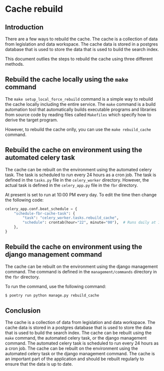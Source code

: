 # Cache rebuild

## Introduction
There are a few ways to rebuild the cache. The cache is a collection of data from legislation and data workspace.
The cache data is stored in a postgres database that is used to store the data that is used to build the search index.

This document outlies the steps to rebuild the cache using three different methods.

## Rebuild the cache locally using the `make` command
The `make setup_local_force_rebuild` command is a simple way to rebuild the cache locally including the entire service.
The `make` command is a build automation tool that automatically builds executable programs and libraries from source
code by reading files called `Makefiles` which specify how to derive the target program.

However, to rebuild the cache onlly, you can use the `make rebuild_cache` command.

## Rebuild the cache on environment using the automated celery task
The cache can be rebuilt on the environment using the automated celery task.
The task is scheduled to run every 24 hours as a cron job. The task is defined in the `tasks.py` file in the
`celery_worker` directory. However, the actual task is defined in the `celery_app.py` file in the `fbr` directory.

At present is set to run at 10:00 PM every day. To edit the time then change the following code:
```python
celery_app.conf.beat_schedule = {
    "schedule-fbr-cache-task": {
        "task": "celery_worker.tasks.rebuild_cache",
        "schedule": crontab(hour="22", minute="00"),  # Runs daily at 10:00 PM
    },
}
```

## Rebuild the cache on environment using the django management command
The cache can be rebuilt on the environment using the django management command.
The command is defined in the `management/commands` directory in the `fbr` directory.

To run the command, use the following command:
```bash
$ poetry run python manage.py rebuild_cache
```

## Conclusion
The cache is a collection of data from legislation and data workspace. The cache data is stored in a postgres database
that is used to store the data that is used to build the search index. The cache can be rebuilt using the `make`
command, the automated celery task, or the django management command. The automated celery task is scheduled to run
every 24 hours as a cron job. The cache can be rebuilt on the environment using the automated celery task or the django
management command. The cache is an important part of the application and should be rebuilt regularly to ensure that the
data is up to date.
